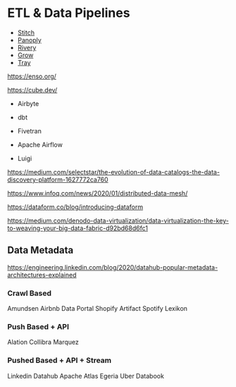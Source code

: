 # ETL & Data Pipelines

- [Stitch](https://www.stitchdata.com/)
- [Panoply](panoply.io)
- [Rivery](rivery.ios)
- [Grow](gogrow.com)
- [Tray](tray.io)

https://enso.org/

https://cube.dev/

- Airbyte
- dbt
- Fivetran

- Apache Airflow
- Luigi

https://medium.com/selectstar/the-evolution-of-data-catalogs-the-data-discovery-platform-1627772ca760

https://www.infoq.com/news/2020/01/distributed-data-mesh/

https://dataform.co/blog/introducing-dataform

https://medium.com/denodo-data-virtualization/data-virtualization-the-key-to-weaving-your-big-data-fabric-d92bd68d6fc1


## Data Metadata

https://engineering.linkedin.com/blog/2020/datahub-popular-metadata-architectures-explained

### Crawl Based
Amundsen
Airbnb Data Portal
Shopify Artifact
Spotify Lexikon

### Push Based + API
Alation
Collibra
Marquez

### Pushed Based + API + Stream
Linkedin Datahub
Apache Atlas
Egeria
Uber Databook